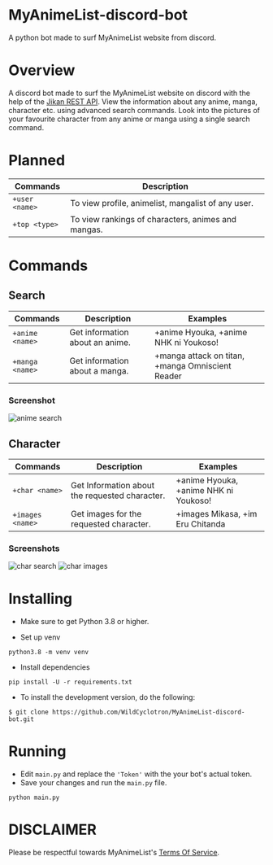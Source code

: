 
# MyAnimeList-discord-bot
A python bot made to surf MyAnimeList website from discord.
# Overview 
A discord bot made to surf the MyAnimeList website on discord with the help of the [Jikan REST API](https://github.com/jikan-me/jikan-rest). View the information about any anime, manga, character etc. using advanced search commands. Look into the pictures of your favourite character from any anime or manga using a single search command. 
# Planned
| Commands      | Description |
| ----------- | ----------- |
| `+user <name>`      |  To view profile, animelist, mangalist of any user.      |
| `+top <type>`   | To view rankings of characters, animes and mangas.        |
# Commands 
## Search
| Commands | Description | Examples|
| --- | ----------- |---------|
| `+anime <name>` | Get information about an anime. |+anime Hyouka, +anime NHK ni Youkoso!|
|`+manga <name>` | Get information about a manga. |+manga attack on titan, +manga Omniscient Reader|

### Screenshot
![anime search](https://media.discordapp.net/attachments/870414758006911036/884551943505211473/github_anime.gif)

## Character
| Commands | Description | Examples|
| --- | ----------- |---------|
| `+char <name>` | Get Information about the requested character. |+anime Hyouka, +anime NHK ni Youkoso!|
|`+images <name>` | Get images for the requested character. |+images Mikasa, +im Eru Chitanda|

### Screenshots
![char search](https://media.discordapp.net/attachments/870414758006911036/884554644972523520/github_char.gif)
![char images](https://media.discordapp.net/attachments/870414758006911036/884558109664751636/github_img.gif)

# Installing
* Make sure to get Python 3.8 or higher.

* Set up venv
```
python3.8 -m venv venv
```
* Install dependencies
```
pip install -U -r requirements.txt
```

* To install the development version, do the following:
```
$ git clone https://github.com/WildCyclotron/MyAnimeList-discord-bot.git
```
# Running 
* Edit `main.py` and replace the `'Token'` with the your bot's actual token.
* Save your changes and run the `main.py` file.
```
python main.py 
```

# DISCLAIMER
Please be respectful towards MyAnimeList's [Terms Of Service](https://myanimelist.net/about/terms_of_use).


